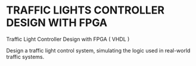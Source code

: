 # TRAFFIC LIGHTS CONTROLLER DESIGN WITH FPGA
Traffic Light Controller Design with FPGA ( VHDL )

Design a traffic light control system, simulating the logic used in real-world traffic systems.
